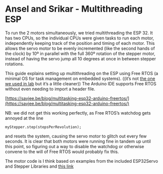 # Ansel and Srikar - Multithreading ESP

To run the 2 motors simultaneously, we tried multithreading the ESP 32. It has two CPUs, so the individual CPUs were given tasks to run each motor, independently keeping track of the position and timing of each motor. This allows the servo motor to be evenly incremented (like the second hands of the clock) by 10º in parallel with the full 360º rotation of the stepper motor, instead of having the servo jump all 10 degrees at once in between stepper rotations.

This guide explains setting up multithreading on the ESP using Free RTOS (a minimal OS for task management on embedded systems). ((it’s not [the one we used in lab](https://randomnerdtutorials.com/esp32-dual-core-arduino-ide/) but it’s a little cleaner)) The Arduino IDE supports Free RTOS without even needing to import a header file.

[https://savjee.be/blog/multitasking-esp32-arduino-freertos/](https://savjee.be/blog/multitasking-esp32-arduino-freertos/)

NB: we did not get this working perfectly, as Free RTOS’s watchdog gets annoyed at the line

```arduino
myStepper.step(stepsPerRevolution);
```

and resets the system, causing the servo motor to glitch out every few seconds. It is clear that both motors were running fine in tandem up until this point, so figuring out a way to disable the watchdog or otherwise convene to the will of Free RTOS would probably fix this.

The motor code is I think based on examples from the included ESP32Servo and Stepper Libraries and [this link](https://create.arduino.cc/projecthub/debanshudas23/getting-started-with-stepper-motor-28byj-48-3de8c9)
